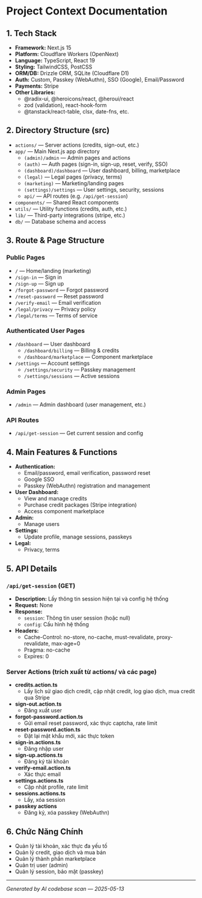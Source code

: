 # Project Context Documentation

## 1. Tech Stack
- **Framework:** Next.js 15
- **Platform:** Cloudflare Workers (OpenNext)
- **Language:** TypeScript, React 19
- **Styling:** TailwindCSS, PostCSS
- **ORM/DB:** Drizzle ORM, SQLite (Cloudflare D1)
- **Auth:** Custom, Passkey (WebAuthn), SSO (Google), Email/Password
- **Payments:** Stripe
- **Other Libraries:**
  - @radix-ui, @heroicons/react, @heroui/react
  - zod (validation), react-hook-form
  - @tanstack/react-table, clsx, date-fns, etc.

## 2. Directory Structure (src)
- `actions/` — Server actions (credits, sign-out, etc.)
- `app/` — Main Next.js app directory
  - `(admin)/admin` — Admin pages and actions
  - `(auth)` — Auth pages (sign-in, sign-up, reset, verify, SSO)
  - `(dashboard)/dashboard` — User dashboard, billing, marketplace
  - `(legal)` — Legal pages (privacy, terms)
  - `(marketing)` — Marketing/landing pages
  - `(settings)/settings` — User settings, security, sessions
  - `api/` — API routes (e.g. `/api/get-session`)
- `components/` — Shared React components
- `utils/` — Utility functions (credits, auth, etc.)
- `lib/` — Third-party integrations (stripe, etc.)
- `db/` — Database schema and access

## 3. Route & Page Structure
### Public Pages
- `/` — Home/landing (marketing)
- `/sign-in` — Sign in
- `/sign-up` — Sign up
- `/forgot-password` — Forgot password
- `/reset-password` — Reset password
- `/verify-email` — Email verification
- `/legal/privacy` — Privacy policy
- `/legal/terms` — Terms of service

### Authenticated User Pages
- `/dashboard` — User dashboard
  - `/dashboard/billing` — Billing & credits
  - `/dashboard/marketplace` — Component marketplace
- `/settings` — Account settings
  - `/settings/security` — Passkey management
  - `/settings/sessions` — Active sessions

### Admin Pages
- `/admin` — Admin dashboard (user management, etc.)

### API Routes
- `/api/get-session` — Get current session and config

## 4. Main Features & Functions
- **Authentication:**
  - Email/password, email verification, password reset
  - Google SSO
  - Passkey (WebAuthn) registration and management
- **User Dashboard:**
  - View and manage credits
  - Purchase credit packages (Stripe integration)
  - Access component marketplace
- **Admin:**
  - Manage users
- **Settings:**
  - Update profile, manage sessions, passkeys
- **Legal:**
  - Privacy, terms

## 5. API Details
### `/api/get-session` (GET)
- **Description:** Lấy thông tin session hiện tại và config hệ thống
- **Request:** None
- **Response:**
  - `session`: Thông tin user session (hoặc null)
  - `config`: Cấu hình hệ thống
- **Headers:**
  - Cache-Control: no-store, no-cache, must-revalidate, proxy-revalidate, max-age=0
  - Pragma: no-cache
  - Expires: 0

### Server Actions (trích xuất từ actions/ và các page)
- **credits.action.ts**
  - Lấy lịch sử giao dịch credit, cập nhật credit, log giao dịch, mua credit qua Stripe
- **sign-out.action.ts**
  - Đăng xuất user
- **forgot-password.action.ts**
  - Gửi email reset password, xác thực captcha, rate limit
- **reset-password.action.ts**
  - Đặt lại mật khẩu mới, xác thực token
- **sign-in.actions.ts**
  - Đăng nhập user
- **sign-up.actions.ts**
  - Đăng ký tài khoản
- **verify-email.action.ts**
  - Xác thực email
- **settings.actions.ts**
  - Cập nhật profile, rate limit
- **sessions.actions.ts**
  - Lấy, xóa session
- **passkey actions**
  - Đăng ký, xóa passkey (WebAuthn)

## 6. Chức Năng Chính
- Quản lý tài khoản, xác thực đa yếu tố
- Quản lý credit, giao dịch và mua bán
- Quản lý thành phần marketplace
- Quản trị user (admin)
- Quản lý session, bảo mật (passkey)

---

*Generated by AI codebase scan — 2025-05-13*
